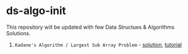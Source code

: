 # ds-algo-init

This repository will be updated with few Data Structues & Algorithms Solutions.

1. `Kadane's Algorithm / Largest Sub Array Problem` - [solution](kadane.py), [tutorial](https://www.youtube.com/watch?v=jnoVtCKECmQ)